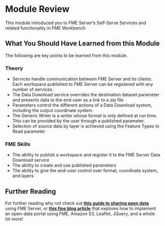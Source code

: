 # Module Review

This module introduced you to FME Server’s Self-Serve Services and related functionality in FME Workbench

## What You Should Have Learned from this Module ##

The following are key points to be learned from this module.

### Theory ###

- Services handle communication between FME Server and its clients. Each workspace published to FME Server can be registered with any number of services.
- The Data Download service overrides the destination dataset parameter and presents data to the end-user as a link to a zip file
- Parameters control the different actions of a Data Download system, including the output coordinate system.
- The Generic Writer is a writer whose format is only defined at run time. This can be provided by the user through a published parameter.
- Selection of source data by layer is achieved using the Feature Types to Read parameter

### FME Skills ###

- The ability to publish a workspace and register it to the FME Server Data Download service
- The ability to create and use published parameters
- The ability to give the end-user control over format, coordinate system, and layers


## Further Reading ##

For further reading why not check out [**this guide to sharing open data**](http://blog.safe.com/2016/05/open-data-portals/) using FME Server, or [**this fine blog article**](http://blog.safe.com/2016/05/how-to-build-a-data-downloader-with-leaflet-and-fme-cloud/) that explores how to implement an open-data portal using FME, Amazon S3, Leaflet, JQuery, and a whole lot more!
